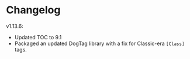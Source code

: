# Changelog

v1.13.6:

- Updated TOC to 9.1
- Packaged an updated DogTag library with a fix for Classic-era `[Class]` tags.
